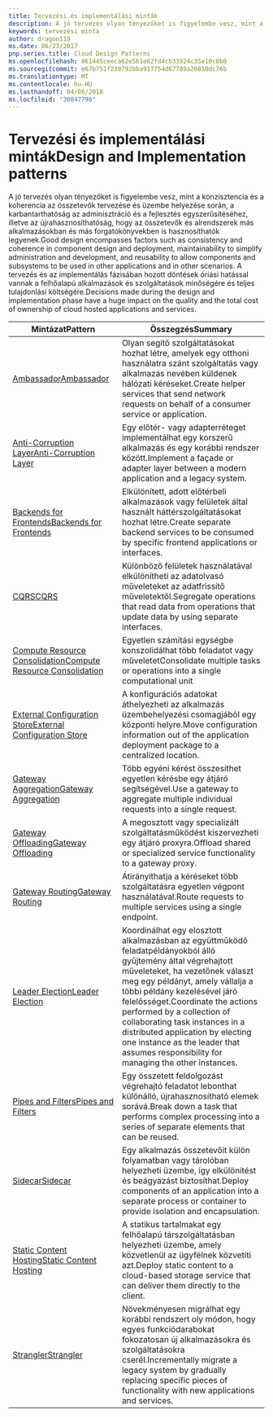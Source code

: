 ```yaml
---
title: Tervezési és implementálási minták
description: A jó tervezés olyan tényezőket is figyelembe vesz, mint a konzisztencia és a koherencia az összetevők tervezése és üzembe helyezése során, a karbantarthatóság az adminisztráció és a fejlesztés egyszerűsítéséhez, illetve az újrahasznosíthatóság, hogy az összetevők és alrendszerek más alkalmazásokban és más forgatókönyvekben is hasznosíthatók legyenek. A tervezés és az implementálás fázisában hozott döntések óriási hatással vannak a felhőalapú alkalmazások és szolgáltatások minőségére és teljes tulajdonlási költségére.
keywords: tervezési minta
author: dragon119
ms.date: 06/23/2017
pnp.series.title: Cloud Design Patterns
ms.openlocfilehash: 861445ceeca62e5b1e62fd4cb33924c35e10c0b0
ms.sourcegitcommit: e67b751f230792bba917754d67789a20810dc76b
ms.translationtype: MT
ms.contentlocale: hu-HU
ms.lasthandoff: 04/06/2018
ms.locfileid: "30847798"
---
```

# <a name="design-and-implementation-patterns"></a><span data-ttu-id="50754-105">Tervezési és implementálási minták</span><span class="sxs-lookup"><span data-stu-id="50754-105">Design and Implementation patterns</span></span>

<span data-ttu-id="50754-106">A jó tervezés olyan tényezőket is figyelembe vesz, mint a konzisztencia és a koherencia az összetevők tervezése és üzembe helyezése során, a karbantarthatóság az adminisztráció és a fejlesztés egyszerűsítéséhez, illetve az újrahasznosíthatóság, hogy az összetevők és alrendszerek más alkalmazásokban és más forgatókönyvekben is hasznosíthatók legyenek.</span><span class="sxs-lookup"><span data-stu-id="50754-106">Good design encompasses factors such as consistency and coherence in component design and deployment, maintainability to simplify administration and development, and reusability to allow components and subsystems to be used in other applications and in other scenarios.</span></span> <span data-ttu-id="50754-107">A tervezés és az implementálás fázisában hozott döntések óriási hatással vannak a felhőalapú alkalmazások és szolgáltatások minőségére és teljes tulajdonlási költségére.</span><span class="sxs-lookup"><span data-stu-id="50754-107">Decisions made during the design and implementation phase have a huge impact on the quality and the total cost of ownership of cloud hosted applications and services.</span></span>


|                                <span data-ttu-id="50754-108">Mintázat</span><span class="sxs-lookup"><span data-stu-id="50754-108">Pattern</span></span>                                 |                                                                                                      <span data-ttu-id="50754-109">Összegzés</span><span class="sxs-lookup"><span data-stu-id="50754-109">Summary</span></span>                                                                                                       |
|------------------------------------------------------------------------|--------------------------------------------------------------------------------------------------------------------------------------------------------------------------------------------------------------------|
|                     [<span data-ttu-id="50754-110">Ambassador</span><span class="sxs-lookup"><span data-stu-id="50754-110">Ambassador</span></span>](../ambassador.md)                     |                                                         <span data-ttu-id="50754-111">Olyan segítő szolgáltatásokat hozhat létre, amelyek egy otthoni használatra szánt szolgáltatás vagy alkalmazás nevében küldenek hálózati kéréseket.</span><span class="sxs-lookup"><span data-stu-id="50754-111">Create helper services that send network requests on behalf of a consumer service or application.</span></span>                                                          |
|          [<span data-ttu-id="50754-112">Anti-Corruption Layer</span><span class="sxs-lookup"><span data-stu-id="50754-112">Anti-Corruption Layer</span></span>](../anti-corruption-layer.md)          |                                                               <span data-ttu-id="50754-113">Egy előtér- vagy adapterréteget implementálhat egy korszerű alkalmazás és egy korábbi rendszer között.</span><span class="sxs-lookup"><span data-stu-id="50754-113">Implement a façade or adapter layer between a modern application and a legacy system.</span></span>                                                                |
|         [<span data-ttu-id="50754-114">Backends for Frontends</span><span class="sxs-lookup"><span data-stu-id="50754-114">Backends for Frontends</span></span>](../backends-for-frontends.md)         |                                                          <span data-ttu-id="50754-115">Elkülönített, adott előtérbeli alkalmazások vagy felületek által használt háttérszolgáltatásokat hozhat létre.</span><span class="sxs-lookup"><span data-stu-id="50754-115">Create separate backend services to be consumed by specific frontend applications or interfaces.</span></span>                                                          |
|                           [<span data-ttu-id="50754-116">CQRS</span><span class="sxs-lookup"><span data-stu-id="50754-116">CQRS</span></span>](../cqrs.md)                           |                                                         <span data-ttu-id="50754-117">Különböző felületek használatával elkülönítheti az adatolvasó műveleteket az adatfrissítő műveletektől.</span><span class="sxs-lookup"><span data-stu-id="50754-117">Segregate operations that read data from operations that update data by using separate interfaces.</span></span>                                                         |
| [<span data-ttu-id="50754-118">Compute Resource Consolidation</span><span class="sxs-lookup"><span data-stu-id="50754-118">Compute Resource Consolidation</span></span>](../compute-resource-consolidation.md) |                                                                     <span data-ttu-id="50754-119">Egyetlen számítási egységbe konszolidálhat több feladatot vagy műveletet</span><span class="sxs-lookup"><span data-stu-id="50754-119">Consolidate multiple tasks or operations into a single computational unit</span></span>                                                                      |
|   [<span data-ttu-id="50754-120">External Configuration Store</span><span class="sxs-lookup"><span data-stu-id="50754-120">External Configuration Store</span></span>](../external-configuration-store.md)   |                                                        <span data-ttu-id="50754-121">A konfigurációs adatokat áthelyezheti az alkalmazás üzembehelyezési csomagjából egy központi helyre.</span><span class="sxs-lookup"><span data-stu-id="50754-121">Move configuration information out of the application deployment package to a centralized location.</span></span>                                                         |
|            [<span data-ttu-id="50754-122">Gateway Aggregation</span><span class="sxs-lookup"><span data-stu-id="50754-122">Gateway Aggregation</span></span>](../gateway-aggregation.md)            |                                                                   <span data-ttu-id="50754-123">Több egyéni kérést összesíthet egyetlen kérésbe egy átjáró segítségével.</span><span class="sxs-lookup"><span data-stu-id="50754-123">Use a gateway to aggregate multiple individual requests into a single request.</span></span>                                                                   |
|             [<span data-ttu-id="50754-124">Gateway Offloading</span><span class="sxs-lookup"><span data-stu-id="50754-124">Gateway Offloading</span></span>](../gateway-offloading.md)             |                                                                      <span data-ttu-id="50754-125">A megosztott vagy specializált szolgáltatásműködést kiszervezheti egy átjáró proxyra.</span><span class="sxs-lookup"><span data-stu-id="50754-125">Offload shared or specialized service functionality to a gateway proxy.</span></span>                                                                       |
|                [<span data-ttu-id="50754-126">Gateway Routing</span><span class="sxs-lookup"><span data-stu-id="50754-126">Gateway Routing</span></span>](../gateway-routing.md)                |                                                                            <span data-ttu-id="50754-127">Átirányíthatja a kéréseket több szolgáltatásra egyetlen végpont használatával.</span><span class="sxs-lookup"><span data-stu-id="50754-127">Route requests to multiple services using a single endpoint.</span></span>                                                                            |
|                [<span data-ttu-id="50754-128">Leader Election</span><span class="sxs-lookup"><span data-stu-id="50754-128">Leader Election</span></span>](../leader-election.md)                | <span data-ttu-id="50754-129">Koordinálhat egy elosztott alkalmazásban az együttműködő feladatpéldányokból álló gyűjtemény által végrehajtott műveleteket, ha vezetőnek választ meg egy példányt, amely vállalja a többi példány kezelésével járó felelősséget.</span><span class="sxs-lookup"><span data-stu-id="50754-129">Coordinate the actions performed by a collection of collaborating task instances in a distributed application by electing one instance as the leader that assumes responsibility for managing the other instances.</span></span> |
|              [<span data-ttu-id="50754-130">Pipes and Filters</span><span class="sxs-lookup"><span data-stu-id="50754-130">Pipes and Filters</span></span>](../pipes-and-filters.md)              |                                                     <span data-ttu-id="50754-131">Egy összetett feldolgozást végrehajtó feladatot lebonthat különálló, újrahasznosítható elemek sorává.</span><span class="sxs-lookup"><span data-stu-id="50754-131">Break down a task that performs complex processing into a series of separate elements that can be reused.</span></span>                                                      |
|                        [<span data-ttu-id="50754-132">Sidecar</span><span class="sxs-lookup"><span data-stu-id="50754-132">Sidecar</span></span>](../sidecar.md)                        |                                                  <span data-ttu-id="50754-133">Egy alkalmazás összetevőit külön folyamatban vagy tárolóban helyezheti üzembe, így elkülönítést és beágyazást biztosíthat.</span><span class="sxs-lookup"><span data-stu-id="50754-133">Deploy components of an application into a separate process or container to provide isolation and encapsulation.</span></span>                                                  |
|         [<span data-ttu-id="50754-134">Static Content Hosting</span><span class="sxs-lookup"><span data-stu-id="50754-134">Static Content Hosting</span></span>](../static-content-hosting.md)         |                                                        <span data-ttu-id="50754-135">A statikus tartalmakat egy felhőalapú társzolgáltatásban helyezheti üzembe, amely közvetlenül az ügyfélnek közvetíti azt.</span><span class="sxs-lookup"><span data-stu-id="50754-135">Deploy static content to a cloud-based storage service that can deliver them directly to the client.</span></span>                                                        |
|                      [<span data-ttu-id="50754-136">Strangler</span><span class="sxs-lookup"><span data-stu-id="50754-136">Strangler</span></span>](../strangler.md)                      |                                         <span data-ttu-id="50754-137">Növekményesen migrálhat egy korábbi rendszert oly módon, hogy egyes funkciódarabokat fokozatosan új alkalmazásokra és szolgáltatásokra cserél.</span><span class="sxs-lookup"><span data-stu-id="50754-137">Incrementally migrate a legacy system by gradually replacing specific pieces of functionality with new applications and services.</span></span>                                          |

